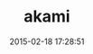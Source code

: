 ---
layout: post
title:  "akami"
repo:   "savonrb/akami"
date:   2015-02-18 17:28:51
gemurl: https://github.com/savonrb/akami
---